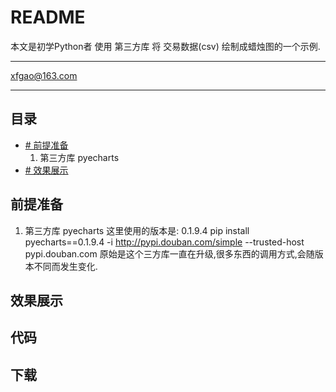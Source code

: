 README
===========================
本文是初学Python者 使用 第三方库 将 交易数据(csv) 绘制成蜡烛图的一个示例.

****
xfgao@163.com	
****
## 目录
* [# 前提准备](#前提准备)
     1. 第三方库 pyecharts
* [# 效果展示](#效果展示)




## 前提准备

 1. 第三方库 pyecharts 
    这里使用的版本是: 0.1.9.4
    pip install pyecharts==0.1.9.4 -i http://pypi.douban.com/simple --trusted-host pypi.douban.com
    原始是这个三方库一直在升级,很多东西的调用方式,会随版本不同而发生变化.
    
 
## 效果展示
























## 代码

## 下载

